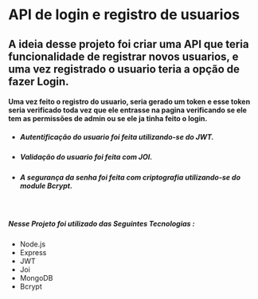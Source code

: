 

<h1> API de login e registro de usuarios </h1>
<h2>A ideia desse projeto foi criar uma API que teria funcionalidade de registrar novos usuarios,
e uma vez registrado o usuario teria a opção de fazer Login.</h2>

<h4> Uma vez feito o registro do usuario, seria gerado um token e esse token seria verificado toda vez que ele
entrasse na pagina verificando se ele tem as permissões de admin ou se ele ja tinha feito o login. </h4>


  - <h5> Autentificação do usuario foi feita utilizando-se do JWT. </h5>
  - <h5> Validação do usuario foi feita com JOI. </h5>
  - <h5> A segurança da senha foi feita com criptografia utilizando-se do module Bcrypt. </h5>

<br>
<h5>Nesse Projeto foi utilizado das Seguintes Tecnologias : </h5>


-  Node.js
-  Express
-  JWT
-  Joi
-  MongoDB
-  Bcrypt



